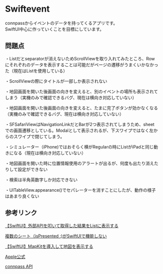 # Swiftevent

connpassからイベントのデータを持ってくるアプリです。  
SwiftUI中心に作っていくことを目標にしています。

## 問題点
・Listだとseparatorが消えないためScrollViewを取り入れてみたところ、Rowにそれぞれのデータを表示することは可能だがページの遷移がうまくいかなかった（現在はListを使用している）  

・ScrollViewの際にタイトルが一部しか表示されない  

・地図画面を開いた後画面の向きを変えると、別のイベントの場所も表示されてしまう（実機のみで確認できるバグ、現在は横向き対応していない）  

・地図画面を開いた後画面の向きを変えると、たまに完了ボタンが効かなくなる（実機のみで確認できるバグ、現在は横向き対応していない）  

・SFSafariViewはNavigationLinkだとBarが2つ表示されてしまうため、sheetでの画面遷移としている。Modalとして表示されるが、下スワイプではなく左からのスワイプで閉じてしまう。  

・シミュレーター（iPhone)ではおそらく横がRegularの時にListがiPadと同じ動きになる（現在は横向き対応していない）  

・地図画面を開いた時に位置情報使用のアラートが出るが、何度も出たり消えたりして設定ができない  

・検索は半角英数字しか対応できない  

・UITableView.appearance()でセパレーターを消すことにしたが、動作の様子はあまり良くない


## 参考リンク
<a href="https://qiita.com/MilanistaDev/items/64dca8c9d5099a19529e">【SwiftUI】外部APIを叩いて取得した結果をListに表示する</a>  

<a href="https://www.it-swarm.dev/ja/swift/複数のシート（ispresented-がswiftuiで機能しない/813529631/">複数のシート（isPresented :)がSwiftUIで機能しない</a>  

<a href="https://qiita.com/chino_tweet/items/73e6df230ab77a2f5887">【SwiftUI】MapKitを導入して地図を表示する</a>  

<a href="https://developer.apple.com/jp/xcode/swiftui/">Apple公式</a>  

 <a href="https://connpass.com/about/api/">connpass API</a>
